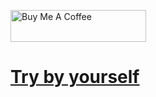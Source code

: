<a href="https://www.buymeacoffee.com/Nyjako" target="_blank"><img src="https://cdn.buymeacoffee.com/buttons/default-violet.png" alt="Buy Me A Coffee" style="height: 51px !important;width: 217px !important;" ></a>

# [Try by yourself](http://nyjako.epizy.com/Super_Hexagon/)
